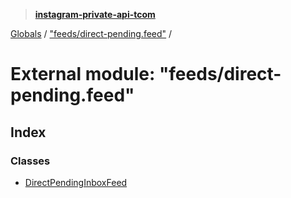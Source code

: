 > **[instagram-private-api-tcom](../README.md)**

[Globals](../README.md) / ["feeds/direct-pending.feed"](_feeds_direct_pending_feed_.md) /

# External module: "feeds/direct-pending.feed"

## Index

### Classes

* [DirectPendingInboxFeed](../classes/_feeds_direct_pending_feed_.directpendinginboxfeed.md)
